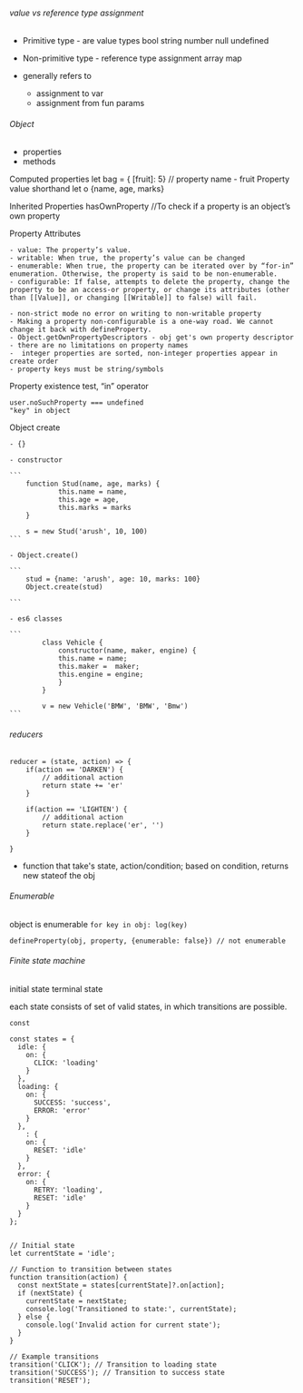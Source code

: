 ###### value vs reference type assignment

- Primitive type - are value types
    bool
    string
    number
    null
    undefined
- Non-primitive type - reference type assignment
    array
    map

- generally refers to 
    - assignment to var
    - assignment from fun  params

###### Object
 - properties
 - methods
 
 Computed properties
    let bag = { [fruit]: 5}
        // property name - fruit
 Property value shorthand
    let o {name, age, marks}

 Inherited Properties
    hasOwnProperty //To check if a property is an object’s own property
    
 Property Attributes

    - value: The property’s value.
    - writable: When true, the property’s value can be changed
    - enumerable: When true, the property can be iterated over by “for-in” enumeration. Otherwise, the property is said to be non-enumerable.
    - configurable: If false, attempts to delete the property, change the property to be an access-or property, or change its attributes (other than [[Value]], or changing [[Writable]] to false) will fail.

    - non-strict mode no error on writing to non-writable property
    - Making a property non-configurable is a one-way road. We cannot change it back with defineProperty.
    - Object.getOwnPropertyDescriptors - obj get's own property descriptor
    - there are no limitations on property names
    -  integer properties are sorted, non-integer properties appear in create order
    - property keys must be string/symbols

 Property existence test, “in” operator

    user.noSuchProperty === undefined
    "key" in object
 
 
 Object create

    - {}

    - constructor
    
    ```
        function Stud(name, age, marks) {
                this.name = name,
                this.age = age,
                this.marks = marks
        }

        s = new Stud('arush', 10, 100)
    ```

    - Object.create()

    ```
        stud = {name: 'arush', age: 10, marks: 100}
        Object.create(stud)

    ```

    - es6 classes
    
    ```
            class Vehicle {
                constructor(name, maker, engine) {
                this.name = name;
                this.maker =  maker;
                this.engine = engine;
                }
            }

            v = new Vehicle('BMW', 'BMW', 'Bmw')
    ```


###### reducers

```
reducer = (state, action) => {
    if(action == 'DARKEN') {
        // additional action
        return state += 'er'
    }

    if(action == 'LIGHTEN') {
        // additional action
        return state.replace('er', '')
    }

}
```

- function that take's state, action/condition; based on condition, returns new stateof the obj

###### Enumerable
object is enumerable
    ```
    for key in obj:
        log(key)
    ``` 

    defineProperty(obj, property, {enumerable: false}) // not enumerable

###### Finite state machine

initial state
terminal state

each state consists of set of valid states, in which transitions are possible.

```
const 

const states = {
  idle: {
    on: {
      CLICK: 'loading'
    }
  },
  loading: {
    on: {
      SUCCESS: 'success',
      ERROR: 'error'
    }
  },
    : {
    on: {
      RESET: 'idle'
    }
  },
  error: {
    on: {
      RETRY: 'loading',
      RESET: 'idle'
    }
  }
};


// Initial state
let currentState = 'idle';

// Function to transition between states
function transition(action) {
  const nextState = states[currentState]?.on[action];
  if (nextState) {
    currentState = nextState;
    console.log('Transitioned to state:', currentState);
  } else {
    console.log('Invalid action for current state');
  }
}

// Example transitions
transition('CLICK'); // Transition to loading state
transition('SUCCESS'); // Transition to success state
transition('RESET'); 
```